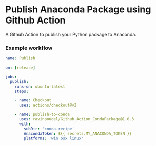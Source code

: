 # Publish Anaconda Package using Github Action
A Github Action to publish your Python package to Anaconda.

### Example workflow
```yaml
name: Publish

on: [release]

jobs:
  publish:
    runs-on: ubuntu-latest
    steps:

    - name: Checkout
      uses: actions/checkout@v2

    - name: publish-to-conda
      uses: ravinpoudel/Github_Action_CondaPackage@1.0.3
      with:
        subDir: 'conda.recipe'
        AnacondaToken: ${{ secrets.MY_ANACONDA_TOKEN }}
        platforms: 'win osx linux'
```

